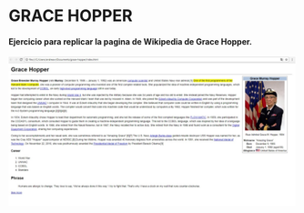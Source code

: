 # GRACE HOPPER
#### Ejercicio para replicar la pagina de Wikipedia de Grace Hopper.
![recursos](assets/docs/captura.jpg)
